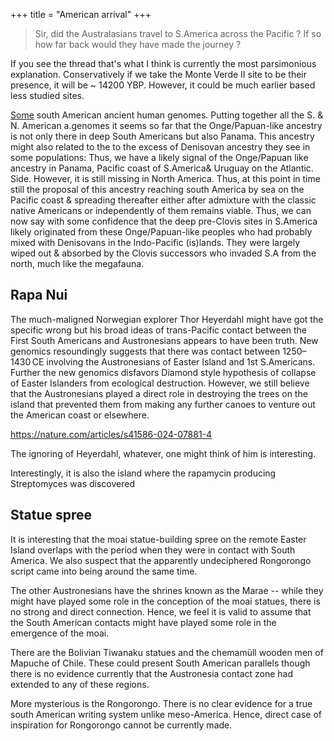 +++
title = "American arrival"
+++
> Sir, did the Australasians travel to S.America across the Pacific ? If so how far back would they have made the journey ?

If you see the thread that's what I think is currently the most parsimonious explanation. Conservatively if we take the Monte Verde II site to be their presence, it will be ~ 14200 YBP. However, it could be much earlier based less studied sites.

[Some](https://royalsocietypublishing.org/doi/abs/10.1098/rspb.2022.1078) south American ancient human genomes. Putting together all the S. & N.  American a.genomes it seems so far that the Onge/Papuan-like ancestry is not only there in deep South Americans but also Panama. This ancestry might also related to the to the excess of Denisovan ancestry they see in some populations: Thus, we have a likely signal of the Onge/Papuan like ancestry in Panama, Pacific coast of S.America& Uruguay on the Atlantic. Side. However, it is still missing in North America. Thus, at this point in time still the proposal of this ancestry reaching south America by sea on the Pacific coast & spreading thereafter either after admixture with the classic native Americans or independently of them remains viable. Thus, we can now say with some confidence that the deep pre-Clovis sites in S.America likely originated from these Onge/Papuan-like peoples who had probably mixed with Denisovans in the Indo-Pacific (is)lands. They were largely wiped out & absorbed by the Clovis successors who invaded S.A from the north, much like the megafauna.


## Rapa Nui
The much-maligned Norwegian explorer Thor Heyerdahl might have got the specific wrong but his broad ideas of trans-Pacific contact between the First South Americans and Austronesians appears to have been truth. New genomics resoundingly suggests that there was contact between 1250–1430 CE involving the Austronesians of Easter Island and 1st S.Americans. Further the new genomics disfavors Diamond style hypothesis of collapse of Easter Islanders from ecological destruction. However, we still believe that the Austronesians played a direct role in destroying the trees on the island that prevented them from making any further canoes to venture out the American coast or elsewhere.


https://nature.com/articles/s41586-024-07881-4

The ignoring of Heyerdahl, whatever, one might think of him is interesting.

Interestingly, it is also the island where the rapamycin producing Streptomyces was discovered

## Statue spree
It is interesting that the moai statue-building spree on the remote Easter Island overlaps with the period when they were in contact with South America. We also suspect that the apparently undeciphered Rongorongo script came into being around the same time. 

The other Austronesians have the shrines known as the Marae -- while they might have played some role in the conception of the moai statues, there is no strong and direct connection. Hence, we feel it is valid to assume that the South American contacts might have played some role in the emergence of the moai. 

There are the Bolivian Tiwanaku statues and the chemamüll wooden men of Mapuche of Chile. These could present South American parallels though there is no evidence currently that the Austronesia contact zone had extended to any of these regions. 

More mysterious is the Rongorongo. There is no clear evidence for a true south American writing system unlike meso-America. Hence, direct case of inspiration for Rongorongo cannot be currently made.

